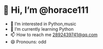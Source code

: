 # 👋 Hi, I’m @horace111
- 👀 I’m interested in Python,music
- 🌱 I’m currently learning Python
- 📫 How to reach me 2892439741@qq.com
- 😄 Pronouns: odd

<!---
horace111/horace111 is a ✨ special ✨ repository because its `README.md` (this file) appears on your GitHub profile.
You can click the Preview link to take a look at your changes.
--->
